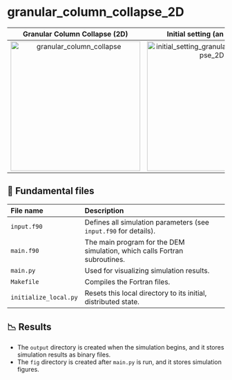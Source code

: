 # granular_column_collapse_2D

|Granular Column Collapse (2D) | Initial setting (an example) |
|:---:|:---:|
|<img src="https://github.com/user-attachments/assets/18cfbd63-cab5-45f0-a84d-abecbd7118e6" alt="granular_column_collapse" width=300>|<img src="https://github.com/user-attachments/assets/a8586839-d23b-4bf2-b056-c5f4cf1dba70" alt="initial_setting_granular_column_collapse_2D" width=300>|

## 📑 Fundamental files

|File name|Description|
|:---|:---|
|`input.f90`|Defines all simulation parameters (see `input.f90` for details).|
|`main.f90`|The main program for the DEM simulation, which calls Fortran subroutines.|
|`main.py`|Used for visualizing simulation results.|
|`Makefile`|Compiles the Fortran files.|
|`initialize_local.py`|Resets this local directory to its initial, distributed state.|

## 📉 Results
- The `output` directory is created when the simulation begins, and it stores simulation results as binary files.
- The `fig` directory is created after `main.py` is run, and it stores simulation figures.